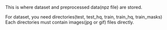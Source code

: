 This is where dataset and preprocessed data(npz file) are stored.

For dataset, you need directories(test, test_hq, train, train_hq, train_masks)
Each directories must contain images(jpg or gif) files directly.
